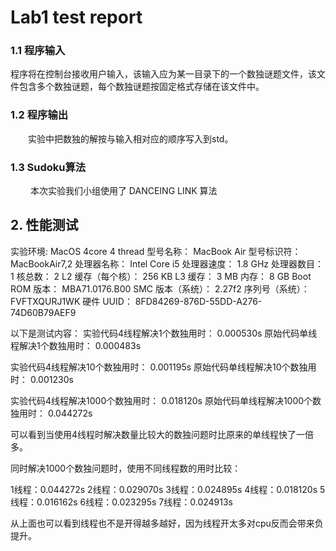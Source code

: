 # Lab1 test report

### 1.1 程序输入
程序将在控制台接收用户输入，该输入应为某一目录下的一个数独谜题文件，该文件包含多个数独谜题，每个数独谜题按固定格式存储在该文件中。

### 1.2 程序输出

&emsp;&emsp;实验中把数独的解按与输入相对应的顺序写入到std。

### 1.3 Sudoku算法

&emsp;&emsp; 本次实验我们小组使用了 DANCEING LINK 算法


## 2. 性能测试
实验环境: MacOS 4core 4 thread
型号名称：    MacBook Air
型号标识符：    MacBookAir7,2
处理器名称：    Intel Core i5
处理器速度：    1.8 GHz
处理器数目：    1
核总数：    2
L2 缓存（每个核）：    256 KB
L3 缓存：    3 MB
内存：    8 GB
Boot ROM 版本：    MBA71.0176.B00
SMC 版本（系统）：    2.27f2
序列号（系统）：    FVFTXQURJ1WK
硬件 UUID：    8FD84269-876D-55DD-A276-74D60B79AEF9

以下是测试内容：
实验代码4线程解决1个数独用时：                    0.000530s
原始代码单线程解决1个数独用时：                  0.000483s

实验代码4线程解决10个数独用时：                  0.001195s
原始代码单线程解决10个数独用时：                0.001230s

实验代码4线程解决1000个数独用时：                    0.018120s
原始代码单线程解决1000个数独用时：                  0.044272s

可以看到当使用4线程时解决数量比较大的数独问题时比原来的单线程快了一倍多。


同时解决1000个数独问题时，使用不同线程数的用时比较：

1线程：0.044272s
2线程：0.029070s
3线程：0.024895s
4线程：0.018120s
5线程：0.016162s
6线程：0.023295s
7线程：0.024913s

从上面也可以看到线程也不是开得越多越好，因为线程开太多对cpu反而会带来负提升。






